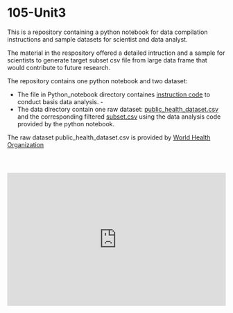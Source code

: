 # 105-Unit3

This is a repository containing a python notebook for data compilation instructions and sample datasets for scientist and data analyst.

The material in the respository offered a detailed intruction and a sample for scientists to generate target subset csv file from large data frame that would contribute to future research. 

The repository contains one python notebook and two dataset:
- The file in Python_notebook directory containes [instruction code](/Python_notebook/Feeder3.1.ipynb) to conduct basis data analysis. -
- The data directory contain one raw dataset: [public_health_dataset.csv](/data/public_health_dataset.csv) and the corresponding filtered [subset.csv](/data/subset.csv) using the data analysis code provided by the python notebook.

The raw dataset public_health_dataset.csv is provided by [World Health Organization](https://www.who.int/data/gho)

<!DOCTYPE HTML>
<html lang="en">
  
<header>
  <meta charset="utf-8">
  <meta name="viewport" content="width=device-width, 
       initial-scale-1, shrink-to-fit=no">
  <link rel="stylesheet" href="style.css">
  <link rel="preconnect" href="https://fonts.googleapis.com">
  <link rel="preconnect" href="https://fonts.gstatic.com" crossorigin>
  <link href="https://fonts.googleapis.com/css2?family=PT+Serif:ital,wght@1,700&display=swap" rel="stylesheet">
</header>
<body>

<iframe title="" aria-label="Map" id="datawrapper-chart-m6DZe" src="https://datawrapper.dwcdn.net/m6DZe/1/" scrolling="no" frameborder="0" style="width: 0; min-width: 100% !important; border: none;" height="307" data-external="1"></iframe><script type="text/javascript">!function(){"use strict";window.addEventListener("message",(function(e){if(void 0!==e.data["datawrapper-height"]){var t=document.querySelectorAll("iframe");for(var a in e.data["datawrapper-height"])for(var r=0;r<t.length;r++){if(t[r].contentWindow===e.source)t[r].style.height=e.data["datawrapper-height"][a]+"px"}}}))}();
</script>
</body>
</html>
